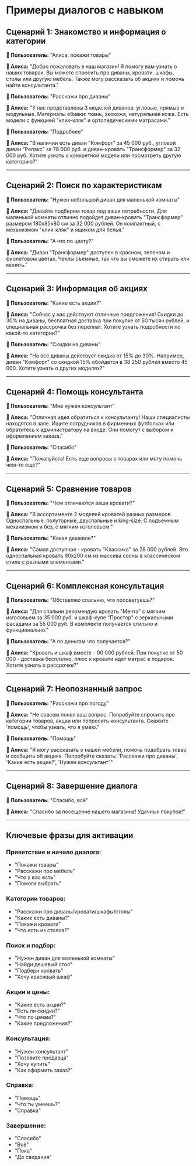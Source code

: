 # Примеры диалогов с навыком

## Сценарий 1: Знакомство и информация о категории

**👤 Пользователь:** "Алиса, покажи товары"

**🤖 Алиса:** "Добро пожаловать в наш магазин! Я помогу вам узнать о наших товарах. Вы можете спросить про диваны, кровати, шкафы, столы или другую мебель. Также могу рассказать об акциях и помочь найти консультанта."

**👤 Пользователь:** "Расскажи про диваны"

**🤖 Алиса:** "У нас представлены 3 моделей диванов: угловые, прямые и модульные. Материалы обивки: ткань, экокожа, натуральная кожа. Есть модели с функцией "клик-кляк" и ортопедическими матрасами."

**👤 Пользователь:** "Подробнее"

**🤖 Алиса:** "В наличии есть диван "Комфорт" за 45 000 руб., угловой диван "Релакс" за 78 000 руб. и диван-кровать "Трансформер" за 32 000 руб. Хотите узнать о конкретной модели или посмотреть другую категорию?"

---

## Сценарий 2: Поиск по характеристикам

**👤 Пользователь:** "Нужен небольшой диван для маленькой комнаты"

**🤖 Алиса:** "Давайте подберем товар под ваши потребности. Для маленькой комнаты отлично подойдет диван-кровать "Трансформер" размером 180x85x80 см за 32 000 рублей. Он компактный, с механизмом "клик-кляк" и ящиком для белья."

**👤 Пользователь:** "А что по цвету?"

**🤖 Алиса:** "Диван "Трансформер" доступен в красном, зеленом и фиолетовом цветах. Чехлы съемные, так что вы сможете их стирать или менять."

---

## Сценарий 3: Информация об акциях

**👤 Пользователь:** "Какие есть акции?"

**🤖 Алиса:** "Сейчас у нас действуют отличные предложения! Скидки до 30% на диваны, бесплатная доставка при покупке от 50 тысяч рублей, и специальная рассрочка без переплат. Хотите узнать подробности по какой-то категории?"

**👤 Пользователь:** "Скидки на диваны"

**🤖 Алиса:** "На все диваны действует скидка от 15% до 30%. Например, диван "Комфорт" со скидкой 15% обойдется в 38 250 рублей вместо 45 000. Хотите узнать о других моделях?"

---

## Сценарий 4: Помощь консультанта

**👤 Пользователь:** "Мне нужен консультант"

**🤖 Алиса:** "Отличная идея обратиться к консультанту! Наши специалисты находятся в зале. Ищите сотрудников в фирменных футболках или обратитесь к администратору на входе. Они помогут с выбором и оформлением заказа."

**👤 Пользователь:** "Спасибо"

**🤖 Алиса:** "Пожалуйста! Есть еще вопросы о товарах или могу помочь чем-то еще?"

---

## Сценарий 5: Сравнение товаров

**👤 Пользователь:** "Чем отличаются ваши кровати?"

**🤖 Алиса:** "В ассортименте 2 моделей кроватей разных размеров. Односпальные, полуторные, двуспальные и king-size. С подъемным механизмом и без, с мягким изголовьем."

**👤 Пользователь:** "Какая дешевле?"

**🤖 Алиса:** "Самая доступная - кровать "Классика" за 28 000 рублей. Это односпальная кровать 90x200 см из массива сосны в классическом стиле с резными элементами."

---

## Сценарий 6: Комплексная консультация

**👤 Пользователь:** "Обставляю спальню, что посоветуешь?"

**🤖 Алиса:** "Для спальни рекомендую кровать "Мечта" с мягким изголовьем за 35 000 руб. и шкаф-купе "Простор" с зеркальными фасадами за 55 000 руб. В комплекте получается стильно и функционально."

**👤 Пользователь:** "А по деньгам что получается?"

**🤖 Алиса:** "Кровать и шкаф вместе - 90 000 рублей. При покупке от 50 000 - доставка бесплатно, плюс к кровати идет матрас в подарок. Хотите узнать о рассрочке?"

---

## Сценарий 7: Неопознанный запрос

**👤 Пользователь:** "Расскажи про погоду"

**🤖 Алиса:** "Не совсем понял ваш вопрос. Попробуйте спросить про категории товаров, акции или попросить консультанта. Скажите 'помощь', чтобы узнать, что я умею."

**👤 Пользователь:** "Помощь"

**🤖 Алиса:** "Я могу рассказать о нашей мебели, помочь подобрать товар и сообщить об акциях. Попробуйте сказать: 'Расскажи про диваны', 'Какие есть акции?', 'Нужен консультант'."

---

## Сценарий 8: Завершение диалога

**👤 Пользователь:** "Спасибо, всё"

**🤖 Алиса:** "Спасибо за посещение нашего магазина! Удачных покупок!"

---

## Ключевые фразы для активации

### Приветствие и начало диалога:
- "Покажи товары"
- "Расскажи про мебель"
- "Что у вас есть"
- "Помоги выбрать"

### Категории товаров:
- "Расскажи про диваны/кровати/шкафы/столы"
- "Какие есть диваны?"
- "Покажи кровати"
- "Что есть из столов?"

### Поиск и подбор:
- "Нужен диван для маленькой комнаты"
- "Найди дешевый стол"
- "Подбери кровать"
- "Хочу красивый шкаф"

### Акции и цены:
- "Какие есть акции?"
- "Есть ли скидки?"
- "Что по ценам?"
- "Какие предложения?"

### Консультация:
- "Нужен консультант"
- "Позовите продавца"
- "Хочу купить"
- "Как оформить заказ?"

### Справка:
- "Помощь"
- "Что ты умеешь?"
- "Справка"

### Завершение:
- "Спасибо"
- "Всё"
- "Пока"
- "До свидания" 